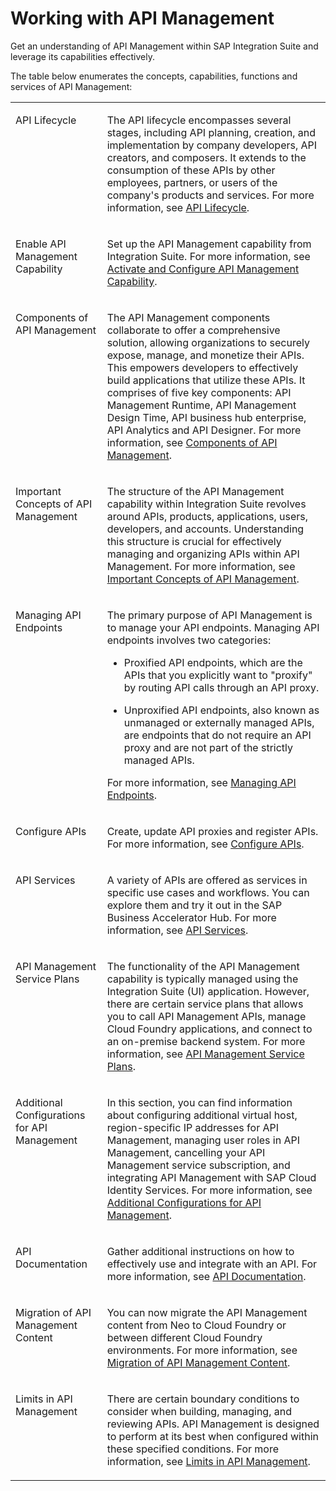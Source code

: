 <!-- loio321fb4df0e724285a4c34f5a767b0d3a -->

# Working with API Management

Get an understanding of API Management within SAP Integration Suite and leverage its capabilities effectively.

The table below enumerates the concepts, capabilities, functions and services of API Management:


<table>
<tr>
<td valign="top">

API Lifecycle

</td>
<td valign="top">

The API lifecycle encompasses several stages, including API planning, creation, and implementation by company developers, API creators, and composers. It extends to the consumption of these APIs by other employees, partners, or users of the company's products and services. For more information, see [API Lifecycle](api-lifecycle-5e8ea7d.md).

</td>
</tr>
<tr>
<td valign="top">

Enable API Management Capability

</td>
<td valign="top">

Set up the API Management capability from Integration Suite. For more information, see [Activate and Configure API Management Capability](activate-and-configure-api-management-capability-f6eb433.md).

</td>
</tr>
<tr>
<td valign="top">

Components of API Management

</td>
<td valign="top">

The API Management components collaborate to offer a comprehensive solution, allowing organizations to securely expose, manage, and monetize their APIs. This empowers developers to effectively build applications that utilize these APIs. It comprises of five key components: API Management Runtime, API Management Design Time, API business hub enterprise, API Analytics and API Designer. For more information, see [Components of API Management](components-of-api-management-e02ae53.md).

</td>
</tr>
<tr>
<td valign="top">

Important Concepts of API Management

</td>
<td valign="top">

The structure of the API Management capability within Integration Suite revolves around APIs, products, applications, users, developers, and accounts. Understanding this structure is crucial for effectively managing and organizing APIs within API Management. For more information, see [Important Concepts of API Management](important-concepts-of-api-management-414808b.md).

</td>
</tr>
<tr>
<td valign="top">

Managing API Endpoints

</td>
<td valign="top">

The primary purpose of API Management is to manage your API endpoints. Managing API endpoints involves two categories:

-   Proxified API endpoints, which are the APIs that you explicitly want to "proxify" by routing API calls through an API proxy.

-   Unproxified API endpoints, also known as unmanaged or externally managed APIs, are endpoints that do not require an API proxy and are not part of the strictly managed APIs.

For more information, see [Managing API Endpoints](managing-api-endpoints-ac794e4.md).

</td>
</tr>
<tr>
<td valign="top">

Configure APIs

</td>
<td valign="top">

Create, update API proxies and register APIs. For more information, see [Configure APIs](configure-apis-fdf5373.md).

</td>
</tr>
<tr>
<td valign="top">

API Services

</td>
<td valign="top">

A variety of APIs are offered as services in specific use cases and workflows. You can explore them and try it out in the SAP Business Accelerator Hub. For more information, see [API Services](api-services-007d50f.md).

</td>
</tr>
<tr>
<td valign="top">

API Management Service Plans

</td>
<td valign="top">

The functionality of the API Management capability is typically managed using the Integration Suite \(UI\) application. However, there are certain service plans that allows you to call API Management APIs, manage Cloud Foundry applications, and connect to an on-premise backend system. For more information, see [API Management Service Plans](api-management-service-plans-e064663.md).

</td>
</tr>
<tr>
<td valign="top">

Additional Configurations for API Management

</td>
<td valign="top">

In this section, you can find information about configuring additional virtual host, region-specific IP addresses for API Management, managing user roles in API Management, cancelling your API Management service subscription, and integrating API Management with SAP Cloud Identity Services. For more information, see [Additional Configurations for API Management](additional-configurations-for-api-management-5ac63ab.md).

</td>
</tr>
<tr>
<td valign="top">

API Documentation

</td>
<td valign="top">

Gather additional instructions on how to effectively use and integrate with an API. For more information, see [API Documentation](api-documentation-e26b332.md).

</td>
</tr>
<tr>
<td valign="top">

Migration of API Management Content

</td>
<td valign="top">

You can now migrate the API Management content from Neo to Cloud Foundry or between different Cloud Foundry environments. For more information, see [Migration of API Management Content](APIM-Migration/migration-of-api-management-content-d66b3e5.md).

</td>
</tr>
<tr>
<td valign="top">

Limits in API Management

</td>
<td valign="top">

There are certain boundary conditions to consider when building, managing, and reviewing APIs. API Management is designed to perform at its best when configured within these specified conditions. For more information, see [Limits in API Management](limits-in-api-management-f70f425.md).

</td>
</tr>
</table>

